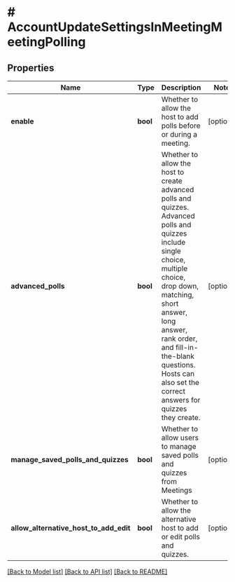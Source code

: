 # # AccountUpdateSettingsInMeetingMeetingPolling

## Properties

Name | Type | Description | Notes
------------ | ------------- | ------------- | -------------
**enable** | **bool** | Whether to allow the host to add polls before or during a meeting. | [optional]
**advanced_polls** | **bool** | Whether to allow the host to create advanced polls and quizzes. Advanced polls and quizzes include single choice, multiple choice, drop down, matching, short answer, long answer, rank order, and fill-in-the-blank questions. Hosts can also set the correct answers for quizzes they create. | [optional]
**manage_saved_polls_and_quizzes** | **bool** | Whether to allow users to manage saved polls and quizzes from Meetings | [optional]
**allow_alternative_host_to_add_edit** | **bool** | Whether to allow the alternative host to add or edit polls and quizzes. | [optional]

[[Back to Model list]](../../README.md#models) [[Back to API list]](../../README.md#endpoints) [[Back to README]](../../README.md)
